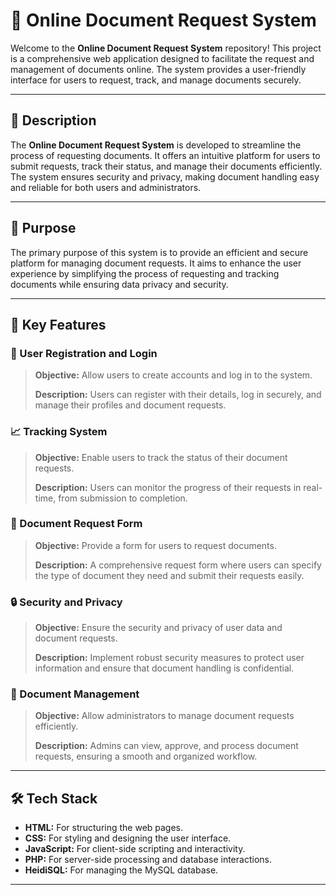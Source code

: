 # 📄 Online Document Request System

Welcome to the **Online Document Request System** repository! This project is a comprehensive web application designed to facilitate the request and management of documents online. The system provides a user-friendly interface for users to request, track, and manage documents securely.

---

## 📄 Description

The **Online Document Request System** is developed to streamline the process of requesting documents. It offers an intuitive platform for users to submit requests, track their status, and manage their documents efficiently. The system ensures security and privacy, making document handling easy and reliable for both users and administrators.

---

## 🎯 Purpose

The primary purpose of this system is to provide an efficient and secure platform for managing document requests. It aims to enhance the user experience by simplifying the process of requesting and tracking documents while ensuring data privacy and security.

---

## 🔑 Key Features

### 🔐 User Registration and Login
> **Objective:** Allow users to create accounts and log in to the system.
>
> **Description:** Users can register with their details, log in securely, and manage their profiles and document requests.

### 📈 Tracking System
> **Objective:** Enable users to track the status of their document requests.
>
> **Description:** Users can monitor the progress of their requests in real-time, from submission to completion.

### 📝 Document Request Form
> **Objective:** Provide a form for users to request documents.
>
> **Description:** A comprehensive request form where users can specify the type of document they need and submit their requests easily.

### 🔒 Security and Privacy
> **Objective:** Ensure the security and privacy of user data and document requests.
>
> **Description:** Implement robust security measures to protect user information and ensure that document handling is confidential.

### 📂 Document Management
> **Objective:** Allow administrators to manage document requests efficiently.
>
> **Description:** Admins can view, approve, and process document requests, ensuring a smooth and organized workflow.

---

## 🛠️ Tech Stack

- **HTML:** For structuring the web pages.
- **CSS:** For styling and designing the user interface.
- **JavaScript:** For client-side scripting and interactivity.
- **PHP:** For server-side processing and database interactions.
- **HeidiSQL:** For managing the MySQL database.

---


